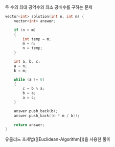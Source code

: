두 수의 최대 공약수와 최소 공배수를 구하는 문제
```C++
vector<int> solution(int n, int m) {
    vector<int> answer;

    if (n > m)
    {
        int temp = m;
        m = n;
        n = temp;
    }

    int a, b, c;
    a = n;
    b = m;

    while (a != 0)
    {
        c = b % a;
        b = a;
        a = c;
    }

    answer.push_back(b);
    answer.push_back((n * m / b));
    
    return answer;
}
```
유클리드 호제법([[Euclidean-Algorithm]])을 사용한 풀이
